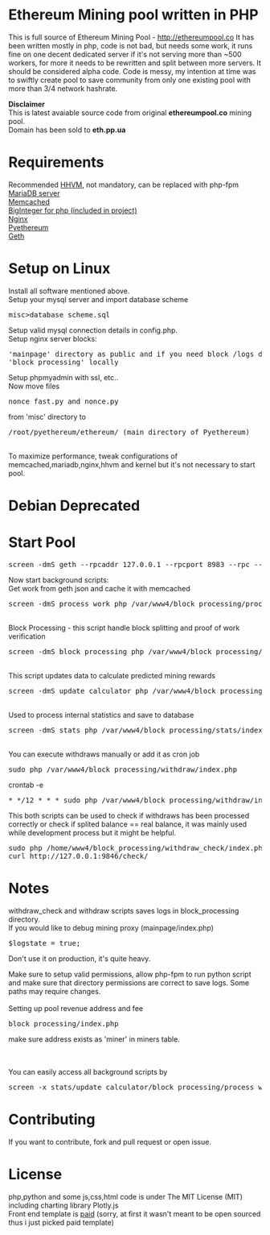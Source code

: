 # Ethereum Mining pool written in PHP
This is full source of Ethereum Mining Pool - http://ethereumpool.co It has been written mostly in php, code is not bad, but needs some work, it runs fine on one decent dedicated server if it's not serving more than ~500 workers, for more it needs to be rewritten and split between more servers. It should be considered alpha code. Code is messy, my intention at time was to swiftly create pool to save community from only one existing pool with more than 3/4 network hashrate.

<b>Disclaimer</b><br>
This is latest avaiable source code from original <b>ethereumpool.co</b> mining pool.<br>Domain has been sold to <b>eth.pp.ua</b>

# Requirements
Recommended <a href="https://github.com/facebook/hhvmHHVM" target="_blank">HHVM</a>, not mandatory, can be replaced with php-fpm<br>
<a href="https://mariadb.org" target="_blank">MariaDB server</a><br>
<a href="http://memcached.org" target="_blank">Memcached</a><br>
<a href="https://github.com/phpseclib/phpseclib/blob/master/phpseclib/Math/BigInteger.php" target="_blank">BigInteger for php (included in project)</a><br>
<a href="http://nginx.org" target="_blank">Nginx</a><br>
<a href="https://github.com/ethereum/pyethereum" target="_blank">Pyethereum</a><br>
<a href="https://github.com/ethereum/go-ethereum" target="_blank">Geth</a><br>

# Setup on Linux
Install all software mentioned above.<br>
Setup your mysql server and import database scheme <pre>misc>database_scheme.sql</pre>
Setup valid mysql connection details in config.php.
<br>
Setup nginx server blocks:
<pre>'mainpage' directory as public and if you need block /logs directory
'block_processing' locally
</pre>
Setup phpmyadmin with ssl, etc..<br>
Now move files <pre>nonce_fast.py and nonce.py</pre> from 'misc' directory to <pre>/root/pyethereum/ethereum/ (main directory of Pyethereum)</pre><br>
To maximize performance, tweak configurations of memcached,mariadb,nginx,hhvm and kernel but it's not necessary to start pool.<br>

# Debian Deprecated

# Start Pool
<pre>screen -dmS geth --rpcaddr 127.0.0.1 --rpcport 8983 --rpc --unlock Address</pre>

Now start background scripts:<br>
Get work from geth json and cache it with memcached
<pre>screen -dmS process_work php /var/www4/block_processing/process_work/index.php</pre>
<br>Block Processing - this script handle block splitting and proof of work verification
<pre>screen -dmS block_processing php /var/www4/block_processing/index.php</pre>
<br>This script updates data to calculate predicted mining rewards
<pre>screen -dmS update_calculator php /var/www4/block_processing/update_calculator/index.php</pre>
<br>Used to process internal statistics and save to database
<pre>screen -dmS stats php /var/www4/block_processing/stats/index.php</pre>

<br>
You can execute withdraws manually or add it as cron job
<pre>sudo php /var/www4/block_processing/withdraw/index.php</pre>

crontab -e
<pre>* */12 * * * sudo php /var/www4/block_processing/withdraw/index.php</pre>

This both scripts can be used to check if withdraws has been processed correctly or check if splited balance == real balance, it was mainly used while development process but it might be helpful.
<pre>
sudo php /home/www4/block_processing/withdraw_check/index.php
curl http://127.0.0.1:9846/check/</pre>

# Notes
withdraw_check and withdraw scripts saves logs in block_processing directory.<br>
If you would like to debug mining proxy (mainpage/index.php)
<pre>$logstate = true;</pre>
Don't use it on production, it's quite heavy.<br>

Make sure to setup valid permissions, allow php-fpm to run python script and make sure that directory permissions are correct to save logs.
Some paths may require changes.<br>
<br>
Setting up pool revenue address and fee<br>
<pre>block_processing/index.php</pre>make sure address exists as 'miner' in miners table.

<br><br>
You can easily access all background scripts by
<pre>
screen -x stats/update_calculator/block_processing/process_work/geth</pre>

# Contributing
If you want to contribute, fork and pull request or open issue.


# License
php,python and some js,css,html code is under The MIT License (MIT) including charting library Plotly.js <br>
Front end template is [paid](http://themes.3rdwavemedia.com/website-templates/responsive-bootstrap-theme-web-development-agencies-devstudio) (sorry, at first it wasn't meant to be open sourced thus i just picked paid template)
